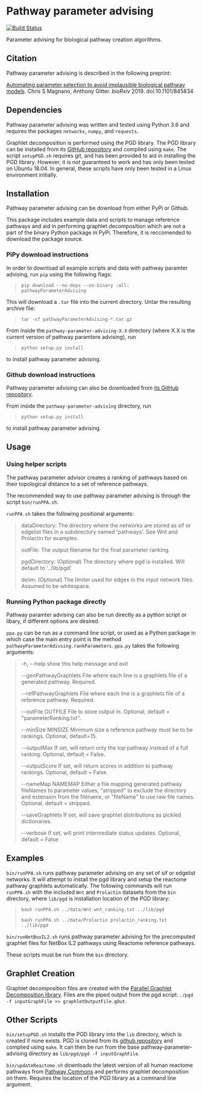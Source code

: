 # Pathway parameter advising
[![Build Status](https://travis-ci.com/gitter-lab/pathway-parameter-advising.svg?branch=master)](https://travis-ci.com/gitter-lab/pathway-parameter-advising)

Parameter advising for biological pathway creation algorithms.

## Citation

Pathway parameter advising is described in the following preprint:

[Automating parameter selection to avoid implausible biological pathway models](https://doi.org/10.1101/845834).
Chris S Magnano, Anthony Gitter.
*bioRxiv* 2019. doi:10.1101/845834

## Dependencies

Pathway parameter advising was written and tested using Python 3.6 and requires the packages `networkx`, `numpy`, and `requests`.

Graphlet decomposition is performed using the PGD library.
The PGD library can be installed from its [GitHub repository](https://github.com/nkahmed/pgd) and complied using `make`.
The script `setupPGD.sh` requires git, and has been provided to aid in installing the PGD library.
However, it is not guaranteed to work and has only been tested on Ubuntu 18.04.
In general, these scripts have only been tested in a Linux environment initially.

## Installation
Pathway parameter advising can be download from either PyPi or Github.

This package includes example data and scripts to manage reference pathways and aid in performing graphlet decomposition which are not a part of the binary Python package in PyPi. 
Therefore, it is reccomended to download the package source.

### PiPy download instructions 
In order to download all example scripts and data with pathway paramter advising, run `pip` using the following flags:
> `pip download --no-deps --no-binary :all: pathwayParameterAdvising`

This will download a `.tar` file into the current directory. 
Untar the resulting archive file: 
> `tar -xf pathwayParameterAdvising-*.tar.gz`

From inside the `pathway-parameter-advising-X.X` directory (where X.X is the current version of pathway paramtere advising), run
> `python setup.py install`

to install pathway parameter advising. 

### Github download instructions

Pathway parameter advising can also be downloaded from [its GitHub repository](https://github.com/gitter-lab/pathway-parameter-advising/). 

From inside the `pathway-parameter-advising` directory, run
> `python setup.py install`

to install pathway parameter advising. 

## Usage

### Using helper scripts 

The pathway parameter advisor creates a ranking of pathways based on their
topological distance to a set of reference pathways. 

The recommended way to use pathway parameter advising is through the script `bin/runPPA.sh`. 

`runPPA.sh` takes the following positional arguments:
>   dataDirectory: The directory where the networks are stored as sif or edgelist files in a subdirectory named 'pathways'. See Wnt and Prolactin for examples.
>
>   outFile:       The output filename for the final parameter ranking.
>
>   pgdDirectory:  (Optional) The directory where pgd is installed. Will default to '../lib/pgd'
>
>   delim:         (Optional) The limiter used for edges in the input network files. Assumed to be whitespace.


### Running Python package directly

Pathway paramter advising can also be run directly as a python script or libary, if different options are desired. 

`ppa.py` can be run as a command line script, or used as a Python package in which case the main entry point is the method `pathwayParameterAdivsing.rankParameters`.
`ppa.py` takes the following arguments:
>  -h, --help            show this help message and exit
>
>  --genPathwayGraphlets File where each line is a graphlets file of a generated pathway. Required.
>
>  --refPathwayGraphlets File where each line is a graphlets file of a reference pathway. Required.
>
>  --outFile OUTFILE     File to store output in. Optional, default = "parameterRanking.txt".
>
>  --minSize MINSIZE     Minimum size a reference pathway must be to be rankings. Optional, default=15.
>
>  --outputMax           If set, will return only the top pathway instead of a full ranking. Optional, default = False.
>
>  --outputScore         If set, will return scores in addition to pathway rankings. Optional, default = False.
>
>  --nameMap NAMEMAP     Either a file mapping generated pathway fileNames to parameter values, "stripped" to exclude the directory and extension from the filename, or "fileName" to use raw file names. Optional, default = stripped.
>
>  --saveGraphlets       If set, will save graphlet distributions as pickled dictionaries.
>
>  --verbose             If set, will print intermediate status updates. Optional, default = False.

## Examples

`bin/runPPA.sh` runs pathway parameter advising on any set of sif or edgelist networks.
It will attempt to install the pgd library and setup the reactome pathway graphlets automatically. 
The following commands will run `runPPA.sh` with the included `Wnt` and `Prolactin` datasets from the `bin` directory, where `lib/pgd` is installation location of the PGD library:

> `bash runPPA.sh ../data/Wnt wnt_ranking.txt ../lib/pgd`
>
> `bash runPPA.sh ../data/Prolactin prolactin_ranking.txt ../lib/pgd`

`bin/runNetBoxIL2.sh` runs pathway parameter advising for the precomputed graphlet files for NetBox IL2 pathways using Reactome reference pathways.

These scripts must be run from the `bin` directory.


## Graphlet Creation
Graphlet decomposition files are created with  the [Parallel Graphlet Decomposition library](http://nesreenahmed.com/graphlets/).
Files are the piped output from the pgd script: `./pgd -f inputGraphFile >> graphletOutputFile.gOut`.

## Other Scripts
`bin/setupPGD.sh` installs the PGD library into the `lib` directory, which is created if none exists.
PGD is cloned from its [github repository](https://github.com/nkahmed/pgd) and complied using `make`.
It can then be run from the base pathway-parameter-advising directory as `lib/pgd/pgd -f inputGraphFile`.

`bin/updateReactome.sh` downloads the latest version of all human reactome pathways from [Pathway Commons](https://www.pathwaycommons.org/) and performs graphlet decomposition on them. Requires the location of the PGD library as a command line argument. 
